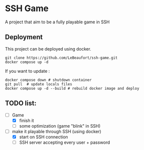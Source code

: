 # SSH Game
A project that aim to be a fully playable game in SSH

## Deployment
This project can be deployed using docker.
```commandline
git clone https://github.com/LeBeaufort/ssh-game.git
docker compose up -d
```
If you want to update :
```
docker compose down # shutdown container
git pull  # update locals files
docker compose up -d --build # rebuild docker image and deploy
```

## TODO list:
- [ ] Game
  - [x] finish it
  - [ ] some optimization (game "blink" in SSH)
- [ ] make it playable through SSH (using docker)
  - [x] start on SSH connection
  - [ ] SSH server accepting every user + password
